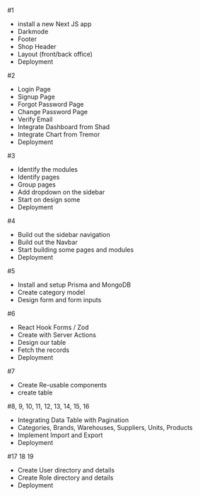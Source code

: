#1
 - install a new Next JS app
 - Darkmode
 - Footer
 - Shop Header
 - Layout (front/back office)
 - Deployment

 #2
 - Login Page
 - Signup Page
 - Forgot Password Page
 - Change Password Page
 - Verify Email
 - Integrate Dashboard from Shad
 - Integrate Chart from Tremor
 - Deployment

 #3
 - Identify the modules
 - Identify pages
 - Group pages
 - Add dropdown on the sidebar
 - Start on design some
 - Deployment

 #4
 - Build out the sidebar navigation
 - Build out the Navbar
 - Start building some pages and modules
 - Deployment

 #5
 - Install and setup Prisma and MongoDB
 - Create category model
 - Design form and form inputs

 #6
 - React Hook Forms / Zod
 - Create with Server Actions
 - Design our table
 - Fetch the records
 - Deployment

 #7
 - Create Re-usable components
 - create table
 
 #8, 9, 10, 11, 12, 13, 14, 15, 16
 - Integrating Data Table with Pagination
 - Categories, Brands, Warehouses, Suppliers, Units, Products
 - Implement Import and Export
 - Deployment

 #17 18 19
 - Create User directory and details
 - Create Role directory and details
 - Deployment